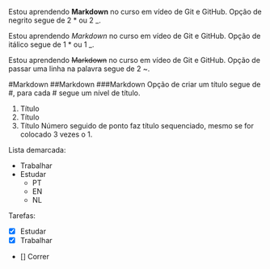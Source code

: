 Estou aprendendo **Markdown** no curso em vídeo de Git e GitHub.
Opção de negrito segue de 2 * ou 2 _.

Estou aprendendo *Markdown* no curso em vídeo de Git e GitHub.
Opção de itálico segue de 1 * ou 1 _.

Estou aprendendo ~~Markdown~~ no curso em vídeo de Git e GitHub.
Opção de passar uma linha na palavra segue de 2 ~.

#Markdown
##Markdown
###Markdown
Opção de criar um título segue de #, para cada # segue um nível de título.

1. Título
0. Título
3. Título
Número seguido de ponto faz título sequenciado, mesmo se for colocado 3 vezes o 1.

Lista demarcada:
* Trabalhar
* Estudar
  * PT
  * EN
  * NL

Tarefas:
- [x] Estudar
- [x] Trabalhar
- [] Correr